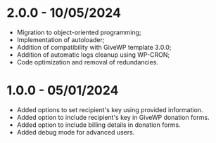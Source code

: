 #  2.0.0 - 10/05/2024
* Migration to object-oriented programming;
* Implementation of autoloader;
* Addition of compatibility with GiveWP template 3.0.0;
* Addition of automatic logs cleanup using WP-CRON;
* Code optimization and removal of redundancies.
# 1.0.0 - 05/01/2024
* Added options to set recipient's key using provided information.
* Added option to include recipient's key in GiveWP donation forms.
* Added option to include billing details in donation forms.
* Added debug mode for advanced users.